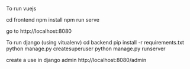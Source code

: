 To run vuejs

cd frontend
npm install 
npm run serve

go to http://localhost:8080


To run django (using vitualenv)
cd backend
pip install -r requirements.txt
python manage.py createsuperuser
python manage.py runserver


create a use in django admin
http://localhost:8080/admin


